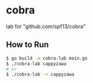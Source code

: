 # cobra
lab for "github.com/spf13/cobra"

## How to Run
```bash
$ go build -o cobra-lab main.go
$ ./cobra-lab cappyzawa
# or
$ ./cobra-lab -n cappyzawa
```
